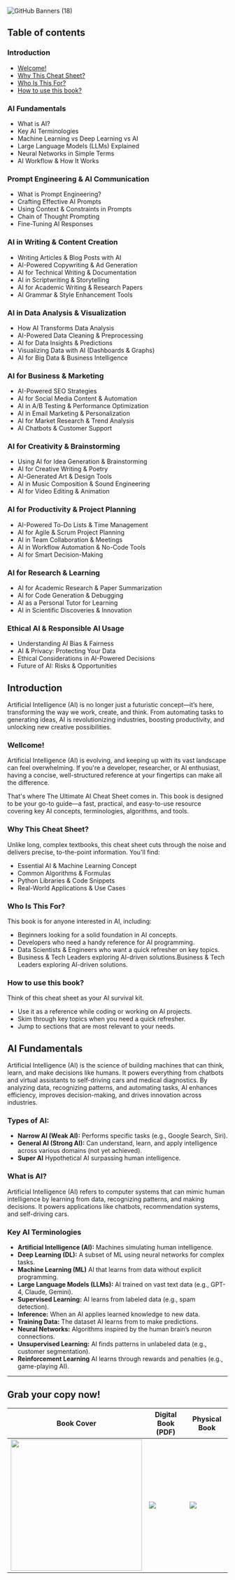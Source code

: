 ![GitHub Banners (18)](https://github.com/user-attachments/assets/9be50f8f-8338-49f8-ae49-8b57d9ee2cb7)

## Table of contents
### Introduction
- [Welcome!](###wellcome)
- [Why This Cheat Sheet?](###why-this-cheat-sheet?)
- [Who Is This For?](###who-is-this-for?)
- [How to use this book?](###how-to-use-this-book?)
### AI Fundamentals
- What is AI?
- Key AI Terminologies
- Machine Learning vs Deep Learning vs AI
- Large Language Models (LLMs) Explained
- Neural Networks in Simple Terms
- AI Workflow & How It Works
### Prompt Engineering & AI Communication
- What is Prompt Engineering?
- Crafting Effective AI Prompts
- Using Context & Constraints in Prompts
- Chain of Thought Prompting
- Fine-Tuning AI Responses
### AI in Writing & Content Creation
- Writing Articles & Blog Posts with AI
- AI-Powered Copywriting & Ad Generation
- AI for Technical Writing & Documentation
- AI in Scriptwriting & Storytelling
- AI for Academic Writing & Research Papers
- AI Grammar & Style Enhancement Tools
### AI in Data Analysis & Visualization
- How AI Transforms Data Analysis
- AI-Powered Data Cleaning & Preprocessing
- AI for Data Insights & Predictions
- Visualizing Data with AI (Dashboards & Graphs)
- AI for Big Data & Business Intelligence
### AI for Business & Marketing
- AI-Powered SEO Strategies
- AI for Social Media Content & Automation
- AI in A/B Testing & Performance Optimization
- AI in Email Marketing & Personalization
- AI for Market Research & Trend Analysis
- AI Chatbots & Customer Support
### AI for Creativity & Brainstorming
- Using AI for Idea Generation & Brainstorming
- AI for Creative Writing & Poetry
- AI-Generated Art & Design Tools
- AI in Music Composition & Sound Engineering
- AI for Video Editing & Animation
### AI for Productivity & Project Planning
- AI-Powered To-Do Lists & Time Management
- AI for Agile & Scrum Project Planning
- AI in Team Collaboration & Meetings
- AI in Workflow Automation & No-Code Tools
- AI for Smart Decision-Making
### AI for Research & Learning
- AI for Academic Research & Paper Summarization
- AI for Code Generation & Debugging
- AI as a Personal Tutor for Learning
- AI in Scientific Discoveries & Innovation
### Ethical AI & Responsible AI Usage
- Understanding AI Bias & Fairness
- AI & Privacy: Protecting Your Data
- Ethical Considerations in AI-Powered Decisions
- Future of AI: Risks & Opportunities

## Introduction
Artificial Intelligence (AI) is no longer just a futuristic concept—it’s here, transforming the way we work, create, and think. From automating tasks to generating ideas, AI is revolutionizing industries, boosting productivity, and unlocking new creative possibilities.

### Wellcome!
Artificial Intelligence (AI) is evolving, and keeping up with its vast landscape can feel overwhelming. If you're a developer, researcher, or AI enthusiast, having a concise, well-structured reference at your fingertips can make all the difference.

That's where The Ultimate AI Cheat Sheet comes in. This book is designed to be your go-to guide—a fast, practical, and easy-to-use resource covering key AI concepts, terminologies, algorithms, and tools.

### Why This Cheat Sheet?
Unlike long, complex textbooks, this cheat sheet cuts through the noise and delivers precise, to-the-point information. You'll find:
- Essential AI & Machine Learning Concept
- Common Algorithms & Formulas
- Python Libraries & Code Snippets
- Real-World Applications & Use Cases

### Who Is This For?
This book is for anyone interested in AI, including:
- Beginners looking for a solid foundation in AI concepts.
- Developers who need a handy reference for AI programming.
- Data Scientists & Engineers who want a quick refresher on key topics.
- Business & Tech Leaders exploring AI-driven solutions.Business & Tech Leaders exploring AI-driven solutions.

### How to use this book?
Think of this cheat sheet as your AI survival kit. 
- Use it as a reference while coding or working on AI projects.
- Skim through key topics when you need a quick refresher.
- Jump to sections that are most relevant to your needs.

## AI Fundamentals
Artificial Intelligence (AI) is the science of building machines that can think, learn, and make decisions like humans. It powers everything from chatbots and virtual assistants to self-driving cars and medical diagnostics. By analyzing data, recognizing patterns, and automating tasks, AI enhances efficiency, improves decision-making, and drives innovation across industries.
### Types of AI:
- **Narrow AI (Weak AI):** Performs specific tasks (e.g., Google Search, Siri).
- **General AI (Strong AI):** Can understand, learn, and apply intelligence across various domains (not yet achieved).
- **Super AI** Hypothetical AI surpassing human intelligence.

### What is AI?
Artificial Intelligence (AI) refers to computer systems that can mimic human intelligence by learning from data, recognizing patterns, and making decisions. It powers applications like chatbots, recommendation systems, and self-driving cars.

### Key AI Terminologies
- **Artificial Intelligence (AI):** Machines simulating human intelligence.
- **Deep Learning (DL):** A subset of ML using neural networks for complex tasks.
- **Machine Learning (ML)** AI that learns from data without explicit programming.
- **Large Language Models (LLMs):** AI trained on vast text data (e.g., GPT-4, Claude, Gemini).
- **Supervised Learning:** AI learns from labeled data (e.g., spam detection).
- **Inference:** When an AI applies learned knowledge to new data.
- **Training Data:** The dataset AI learns from to make predictions.
- **Neural Networks:** Algorithms inspired by the human brain’s neuron connections.
- **Unsupervised Learning:** AI finds patterns in unlabeled data (e.g., customer segmentation).
- **Reinforcement Learning** AI learns through rewards and penalties (e.g., game-playing AI).
















---

## Grab your copy now!
| Book Cover |  Digital Book (PDF) | Physical Book |    
|----|----|----|
| [<img src="https://github.com/user-attachments/assets/4ff34271-998a-43c4-a989-e99d26c7a48d" width="300px">](#) | [<img src="https://github.com/user-attachments/assets/9a6a1546-c29c-4a6c-815d-9150edeb74a7">]() | [<img src="https://github.com/user-attachments/assets/3b79de6e-9469-49ee-aa48-9a283604a648">](https://www.amazon.com/-/es/Hernando-Abella-ebook/dp/B0F273GJHT) |
